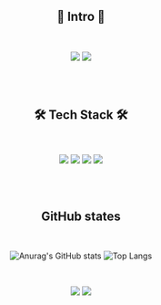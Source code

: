 <h2 align="center">👋 Intro 👋</h2>

<br>

<p align="center"><a href="https://www.instagram.com/yu_nys/"><img src="https://img.shields.io/badge/Instagram-E4405F?style=flat-square&logo=Instagram&logoColor=white"/></a> <a href="https://lilclown-devlog.tistory.com/"><img src="https://img.shields.io/badge/Tistory-000000?style=flat-square&logo=Tistory&logoColor=white"/></a></p>

</br>
</br>

<h2 align="center"> 🛠 Tech Stack 🛠 </h2>

<br>

<p align="center"><img src="https://img.shields.io/badge/Node.js-339933?style=flat-square&logo=Node.js&logoColor=white"/></a> <img src="https://img.shields.io/badge/JavaScript-F7DF1E?style=flat-square&logo=JavaScript&logoColor=white"/></a> <img src="https://img.shields.io/badge/MongoDB-47A248?style=flat-square&logo=MongoDB&logoColor=white"/></a> <img src="https://img.shields.io/badge/Amazon AWS-232F3E?style=flat-square&logo=Amazon AWS&logoColor=white"/></a></p>

</br>
</br>

<h2 align="center"> GitHub states </h2>

<br>

<div align="center">

![Anurag's GitHub stats](https://github-readme-stats.vercel.app/api?username=lilclown97&show_icons=true&theme=dark)
![Top Langs](https://github-readme-stats.vercel.app/api/top-langs/?username=lilclown97&layout=compact&theme=dark)

</div>

<br>

<p align="center"><img src="https://img.shields.io/github/followers/lilclown97?style=social"/></a> <a href="https://hits.seeyoufarm.com"> <img src="https://hits.seeyoufarm.com/api/count/incr/badge.svg?url=https%3A%2F%2Fgithub.com%2Flilclown97&count_bg=%23000000&title_bg=%23000000&icon=github.svg&icon_color=%23E7E7E7&title=hits&edge_flat=false"/></a></p>

<!-- **lilclown97/lilclown97** is a ✨ _special_ ✨ repository because its `README.md` (this file) appears on your GitHub profile.

Here are some ideas to get you started:

- 🔭 I’m currently working on ...
- 🌱 I’m currently learning ...
- 👯 I’m looking to collaborate on ...
- 🤔 I’m looking for help with ...
- 💬 Ask me about ...
- 📫 How to reach me: ...
- 😄 Pronouns: ...
- ⚡ Fun fact: ... -->

